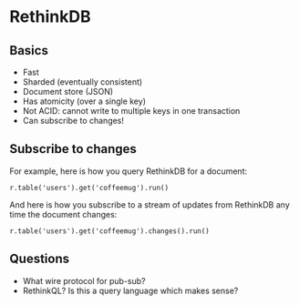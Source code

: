 # RethinkDB

## Basics
- Fast
- Sharded (eventually consistent)
- Document store (JSON)
- Has atomicity (over a single key)
- Not ACID: cannot write to multiple keys in one transaction
- Can subscribe to changes!

## Subscribe to changes
For example, here is how you query RethinkDB for a document:

```
r.table('users').get('coffeemug').run()
```

And here is how you subscribe to a stream of updates from RethinkDB any time the document changes:

```
r.table('users').get('coffeemug').changes().run()
```



## Questions
- What wire protocol for pub-sub?
- RethinkQL? Is this a query language which makes sense?
